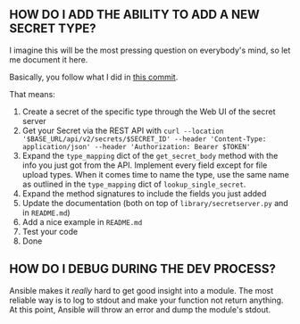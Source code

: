 ## HOW DO I ADD THE ABILITY TO ADD A NEW SECRET TYPE?

I imagine this will be the most pressing question on everybody's mind, so let me document it here.

Basically, you follow what I did in [this commit](https://github.com/id-unibe-ch/ansible-module-secretserver/commit/016ed50d97734b78f1c652823770d626c181f009).

That means:
1. Create a secret of the specific type through the Web UI of the secret server
2. Get your Secret via the REST API with `curl --location '$BASE_URL/api/v2/secrets/$SECRET_ID' --header 'Content-Type: application/json' --header 'Authorization: Bearer $TOKEN'`
3. Expand the `type_mapping` dict of the `get_secret_body` method with the info you just got from the API. Implement every field except for file upload types. When it comes time to name the type, use the same name as outlined in the `type_mapping` dict of `lookup_single_secret`.
4. Expand the method signatures to include the fields you just added
5. Update the documentation (both on top of `library/secretserver.py` and in `README.md`)
6. Add a nice example in `README.md`
7. Test your code
8. Done

## HOW DO I DEBUG DURING THE DEV PROCESS?

Ansible makes it _really_ hard to get good insight into a module.
The most reliable way is to log to stdout and make your function not return anything.
At this point, Ansible will throw an error and dump the module's stdout.